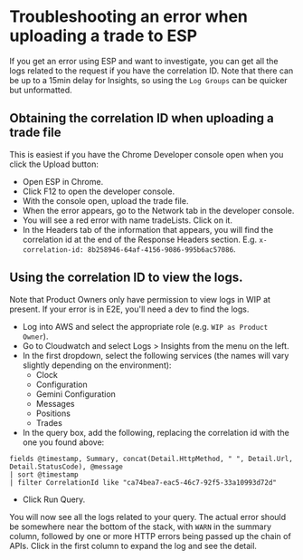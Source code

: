 # Troubleshooting an error when uploading a trade to ESP
If you get an error using ESP and want to investigate, you can get all the logs related to the request if you have the correlation ID.
Note that there can be up to a 15min delay for Insights, so using the `Log Groups` can be quicker but unformatted.

## Obtaining the correlation ID when uploading a trade file
This is easiest if you have the Chrome Developer console open when you click the Upload button:

- Open ESP in Chrome.
- Click F12 to open the developer console.
- With the console open, upload the trade file.
- When the error appears, go to the Network tab in the developer console.
- You will see a red error with name tradeLists. Click on it. 
- In the Headers tab of the information that appears, you will find the correlation id at the end of the Response Headers section. E.g. `x-correlation-id: 8b258946-64af-4156-9086-995b6ac57086`.

## Using the correlation ID to view the logs.
Note that Product Owners only have permission to view logs in WIP at present. If your error is in E2E, you'll need a dev to find the logs.

- Log into AWS and select the appropriate role (e.g. `WIP as Product Owner`).
- Go to Cloudwatch and select Logs > Insights from the menu on the left.
- In the first dropdown, select the following services (the names will vary slightly depending on the environment):
    - Clock
    - Configuration
    - Gemini Configuration
    - Messages
    - Positions
    - Trades 
- In the query box, add the following, replacing the correlation id with the one you found above:
```
fields @timestamp, Summary, concat(Detail.HttpMethod, " ", Detail.Url, Detail.StatusCode), @message
| sort @timestamp
| filter CorrelationId like "ca74bea7-eac5-46c7-92f5-33a10993d72d"
```
- Click Run Query.

You will now see all the logs related to your query. The actual error should be somewhere near the bottom of the stack, with `WARN` in the summary column, followed by one or more HTTP errors being passed up the chain of APIs. Click in the first column to expand the log and see the detail.
